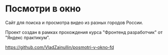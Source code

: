 # Посмотри в окно

Сайт для поиска и просмотра видео из разных городов России.

Проект создан в рамках прохождения курса "Фронтенд разработчик" от "Яндекс практикум".

https://github.com/VladZainullin/posmotri-v-okno-fd